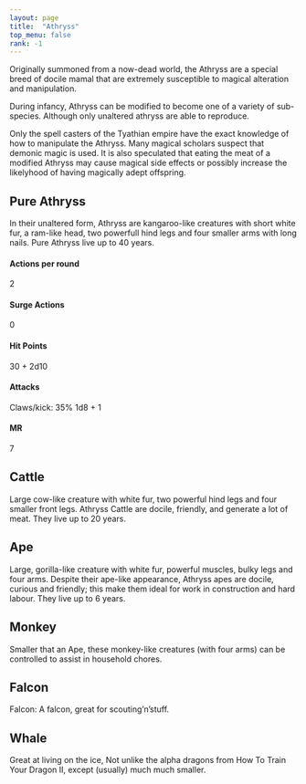 ```yaml
---
layout: page
title:  "Athryss"
top_menu: false
rank: -1
---
```


Originally summoned from a now-dead world, the Athryss are a special breed of docile
mamal that are extremely susceptible to magical alteration and manipulation.

During infancy, Athryss can be modified to become one of a variety of sub-species.
Although only unaltered athryss are able to reproduce.

Only the spell casters of the Tyathian empire have the exact knowledge of how to
manipulate the Athryss. Many magical scholars suspect that demonic magic is used.
It is also speculated that eating the meat of a modified Athryss may cause magical
side effects or possibly increase the likelyhood of having magically adept offspring.

## Pure Athryss

In their unaltered form, Athryss are kangaroo-like creatures with short white fur,
a ram-like head, two powerfull hind legs and four smaller arms with long nails.
Pure Athryss live up to 40 years.

#### Actions per round
2

#### Surge Actions
0

#### Hit Points
30 + 2d10

#### Attacks

Claws/kick: 35% 1d8 + 1

#### MR
7


## Cattle

Large cow-like creature with white fur, two powerful hind legs and four smaller front legs.
Athryss Cattle are docile, friendly, and generate a lot of meat. They live up to 20 years.

## Ape

Large, gorilla-like creature with white fur, powerful muscles, bulky legs and four arms.
Despite their ape-like appearance, Athryss apes are docile, curious and friendly;
this make them ideal for work in construction and hard labour.
They live up to 6 years.

## Monkey
Smaller that an Ape, these monkey-like creatures (with four arms) can be controlled to assist in household chores.

## Falcon
Falcon: A falcon, great for scouting’n’stuff.

## Whale
Great at living on the ice, Not unlike the alpha dragons from How To Train Your Dragon II, except (usually) much much smaller.
